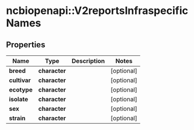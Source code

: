 # ncbiopenapi::V2reportsInfraspecificNames


## Properties
Name | Type | Description | Notes
------------ | ------------- | ------------- | -------------
**breed** | **character** |  | [optional] 
**cultivar** | **character** |  | [optional] 
**ecotype** | **character** |  | [optional] 
**isolate** | **character** |  | [optional] 
**sex** | **character** |  | [optional] 
**strain** | **character** |  | [optional] 



